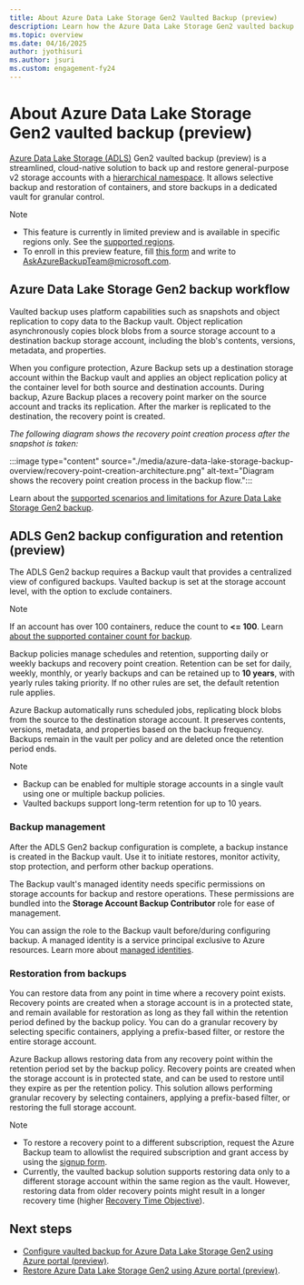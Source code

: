 ```yaml
---
title: About Azure Data Lake Storage Gen2 Vaulted Backup (preview)
description: Learn how the Azure Data Lake Storage Gen2 vaulted backup works
ms.topic: overview
ms.date: 04/16/2025
author: jyothisuri
ms.author: jsuri
ms.custom: engagement-fy24
--- 
```


# About Azure Data Lake Storage Gen2 vaulted backup (preview)

[Azure Data Lake Storage (ADLS)](/azure/storage/blobs/data-lake-storage-introduction) Gen2 vaulted backup (preview) is a streamlined, cloud-native solution to back up and restore general-purpose v2 storage accounts with a [hierarchical namespace](/azure/storage/blobs/data-lake-storage-namespace). It allows selective backup and restoration of containers, and store backups in a dedicated vault for granular control.

>[!Note]
>- This feature is currently in limited preview and is available in specific regions only. See the [supported regions](azure-data-lake-storage-backup-support-matrix.md#supported-regions).
>- To enroll in this preview feature, fill [this form](https://forms.office.com/r/sixidTkYb4)  and write to [AskAzureBackupTeam@microsoft.com](mailto:AskAzureBackupTeam@microsoft.com).

## Azure Data Lake Storage Gen2 backup workflow

Vaulted backup uses platform capabilities such as snapshots and object replication to copy data to the Backup vault. Object replication asynchronously copies block blobs from a source storage account to a destination backup storage account, including the blob's contents, versions, metadata, and properties.  

When you configure protection, Azure Backup sets up a destination storage account within the Backup vault and applies an object replication policy at the container level for both source and destination accounts. During backup, Azure Backup places a recovery point marker on the source account and tracks its replication. After the marker is replicated to the destination, the recovery point is created.

*The following diagram shows the recovery point creation process after the snapshot is taken:*

:::image type="content" source="./media/azure-data-lake-storage-backup-overview/recovery-point-creation-architecture.png" alt-text="Diagram shows the recovery point creation process in the backup flow."::: 

Learn about the [supported scenarios and limitations for Azure Data Lake Storage Gen2 backup](azure-data-lake-storage-backup-support-matrix.md).

## ADLS Gen2 backup configuration and retention (preview)

The ADLS Gen2 backup requires a Backup vault that provides a centralized view of configured backups. Vaulted backup is set at the storage account level, with the option to exclude containers. 
>[!Note]
>If an account has over 100 containers, reduce the count to **<= 100**. Learn [about the supported container count for backup](azure-data-lake-storage-backup-support-matrix.md#protection-limits).

Backup policies manage schedules and retention, supporting daily or weekly backups and recovery point creation. Retention can be set for daily, weekly, monthly, or yearly backups and can be retained up to **10 years**, with yearly rules taking priority. If no other rules are set, the default retention rule applies.

Azure Backup automatically runs scheduled jobs, replicating block blobs from the source to the destination storage account. It preserves contents, versions, metadata, and properties based on the backup frequency. Backups remain in the vault per policy and are deleted once the retention period ends.

>[!Note]
>- Backup can be enabled for multiple storage accounts in a single vault using one or multiple backup policies.
>- Vaulted backups support long-term retention for up to 10 years.

### Backup management 

After the ADLS Gen2 backup configuration is complete, a backup instance is created in the Backup vault. Use it to initiate restores, monitor activity, stop protection, and perform other backup operations.

The Backup vault's managed identity needs specific permissions on storage accounts for backup and restore operations. These permissions are bundled into the **Storage Account Backup Contributor** role for ease of management.

You can assign the role to the Backup vault before/during configuring backup. A managed identity is a service principal exclusive to Azure resources.
Learn more about [managed identities](/azure/active-directory/managed-identities-azure-resources/overview).

### Restoration from backups

You can restore data from any point in time where a recovery point exists. Recovery points are created when a storage account is in a protected state, and remain available for restoration as long as they fall within the retention period defined by the backup policy. You can do a granular recovery by selecting specific containers, applying a prefix-based filter, or restore the entire storage account.


Azure Backup allows restoring data from any recovery point within the retention period set by the backup policy. Recovery points are created when the storage account is in protected state, and can be used to restore until they expire as per the retention policy. This solution allows performing granular recovery by selecting containers, applying a prefix-based filter, or restoring the full storage account.

>[!Note]
>- To restore a recovery point to a different subscription, request the Azure Backup team to allowlist the required subscription and grant access by using the [signup form](https://forms.office.com/r/sixidTkYb4).
>- Currently, the vaulted backup solution supports restoring data only to a different storage account within the same region as the vault. However, restoring data from older recovery points might result in a longer recovery time (higher [Recovery Time Objective](azure-backup-glossary.md#recovery-time-objective-rto)).

## Next steps

- [Configure vaulted backup for Azure Data Lake Storage Gen2 using Azure portal (preview)](azure-data-lake-storage-configure-backup.md).
- [Restore Azure Data Lake Storage Gen2 using Azure portal (preview)](azure-data-lake-storage-restore.md).